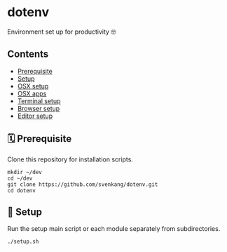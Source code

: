 # dotenv
Environment set up for productivity 🤓

## Contents
- [Prerequisite](#prerequisite)
- [Setup](#setup)
- [OSX setup](#osx-setup)
- [OSX apps](#osx-apps)
- [Terminal setup](#terminal-setup)
- [Browser setup](#browser-setup)
- [Editor setup](#editor-setup)

## 🗓 Prerequisite
Clone this repository for installation scripts.
```
mkdir ~/dev
cd ~/dev
git clone https://github.com/svenkang/dotenv.git
cd dotenv
```

## 🚀 Setup
Run the setup main script or each module separately from subdirectories.
```
./setup.sh
```